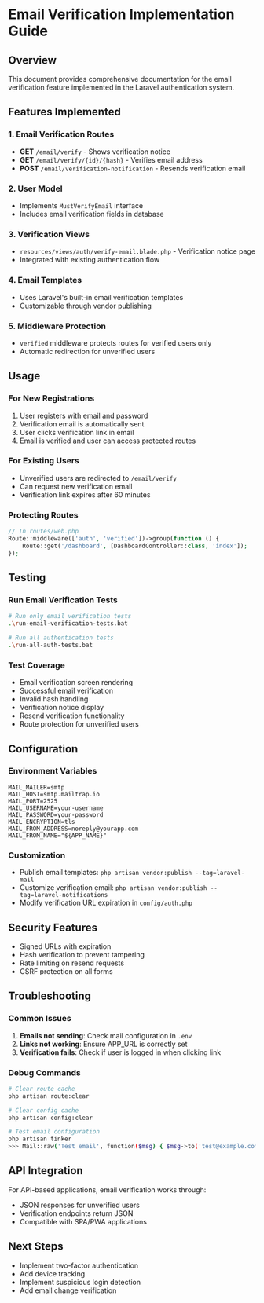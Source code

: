 # Email Verification Implementation Guide

## Overview
This document provides comprehensive documentation for the email verification feature implemented in the Laravel authentication system.

## Features Implemented

### 1. Email Verification Routes
- **GET** `/email/verify` - Shows verification notice
- **GET** `/email/verify/{id}/{hash}` - Verifies email address
- **POST** `/email/verification-notification` - Resends verification email

### 2. User Model
- Implements `MustVerifyEmail` interface
- Includes email verification fields in database

### 3. Verification Views
- `resources/views/auth/verify-email.blade.php` - Verification notice page
- Integrated with existing authentication flow

### 4. Email Templates
- Uses Laravel's built-in email verification templates
- Customizable through vendor publishing

### 5. Middleware Protection
- `verified` middleware protects routes for verified users only
- Automatic redirection for unverified users

## Usage

### For New Registrations
1. User registers with email and password
2. Verification email is automatically sent
3. User clicks verification link in email
4. Email is verified and user can access protected routes

### For Existing Users
- Unverified users are redirected to `/email/verify`
- Can request new verification email
- Verification link expires after 60 minutes

### Protecting Routes
```php
// In routes/web.php
Route::middleware(['auth', 'verified'])->group(function () {
    Route::get('/dashboard', [DashboardController::class, 'index']);
});
```

## Testing

### Run Email Verification Tests
```bash
# Run only email verification tests
.\run-email-verification-tests.bat

# Run all authentication tests
.\run-all-auth-tests.bat
```

### Test Coverage
- Email verification screen rendering
- Successful email verification
- Invalid hash handling
- Verification notice display
- Resend verification functionality
- Route protection for unverified users

## Configuration

### Environment Variables
```env
MAIL_MAILER=smtp
MAIL_HOST=smtp.mailtrap.io
MAIL_PORT=2525
MAIL_USERNAME=your-username
MAIL_PASSWORD=your-password
MAIL_ENCRYPTION=tls
MAIL_FROM_ADDRESS=noreply@yourapp.com
MAIL_FROM_NAME="${APP_NAME}"
```

### Customization
- Publish email templates: `php artisan vendor:publish --tag=laravel-mail`
- Customize verification email: `php artisan vendor:publish --tag=laravel-notifications`
- Modify verification URL expiration in `config/auth.php`

## Security Features
- Signed URLs with expiration
- Hash verification to prevent tampering
- Rate limiting on resend requests
- CSRF protection on all forms

## Troubleshooting

### Common Issues
1. **Emails not sending**: Check mail configuration in `.env`
2. **Links not working**: Ensure APP_URL is correctly set
3. **Verification fails**: Check if user is logged in when clicking link

### Debug Commands
```bash
# Clear route cache
php artisan route:clear

# Clear config cache
php artisan config:clear

# Test email configuration
php artisan tinker
>>> Mail::raw('Test email', function($msg) { $msg->to('test@example.com')->subject('Test'); });
```

## API Integration
For API-based applications, email verification works through:
- JSON responses for unverified users
- Verification endpoints return JSON
- Compatible with SPA/PWA applications

## Next Steps
- Implement two-factor authentication
- Add device tracking
- Implement suspicious login detection
- Add email change verification

